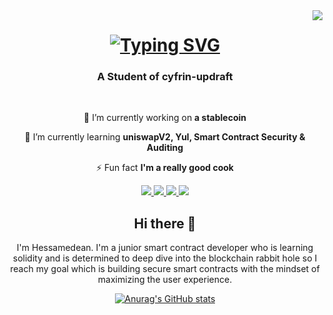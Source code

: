 <img align="right" src="https://visitor-badge.laobi.icu/badge?page_id=Hessamedean.Hessamedean"/>


<h1 align="center">
<a href="https://git.io/typing-svg"><img src="https://readme-typing-svg.demolab.com?font=Oswald&size=35&duration=3500&pause=500&color=2A92C0&background=7F52EF00&center=true&width=500&height=70&lines=Hi+There+%F0%9F%91%8B;I'm+Hessamedean;A+Smart+Contract+Developer;Welcome+To+My+GitHub" alt="Typing SVG" /></a>
</h1>
<h3 align="center">A Student of cyfrin-updraft</h3>

<br/>

<div align="center">
 
 🔭 I’m currently working on **a stablecoin**
 
 🌱 I’m currently learning **uniswapV2, Yul, Smart Contract Security & Auditing**

⚡ Fun fact **I'm a really good cook**

 </div>

<div align="center">
<a href="https://t.me/Hessamedean">
    <img src="https://img.shields.io/badge/Telegram-2CA5E0?style=for-the-badge&logo=telegram&logoColor=white" target="_blank" />
  </a>
  <a href="hessamedeanag@gmail.com">
    <img src="https://img.shields.io/badge/Gmail-D14836?style=for-the-badge&logo=gmail&logoColor=white" target="_blank" />
  </a>
  <a href="https://www.linkedin.com/in/hessamedean-aghajanlou-416aa0208/">
    <img src="https://img.shields.io/badge/LinkedIn-0077B5?style=for-the-badge&logo=linkedin&logoColor=white" target="_blank" />
  </a>
  <a href="hessamedeanag@gmail.com">
    <img src="https://img.shields.io/badge/Gmail-D14836?style=for-the-badge&logo=gmail&logoColor=white" target="_blank" />
  </a>




  
## Hi there 👋

I'm Hessamedean. I'm a junior smart contract developer who is learning solidity and is determined to deep dive into the blockchain rabbit hole so I reach my goal which is building secure smart contracts with the mindset of maximizing the user experience. 

[![Anurag's GitHub stats](https://github-readme-stats.vercel.app/api?username=Hessamedean)](https://github.com/anuraghazra/github-readme-stats)
